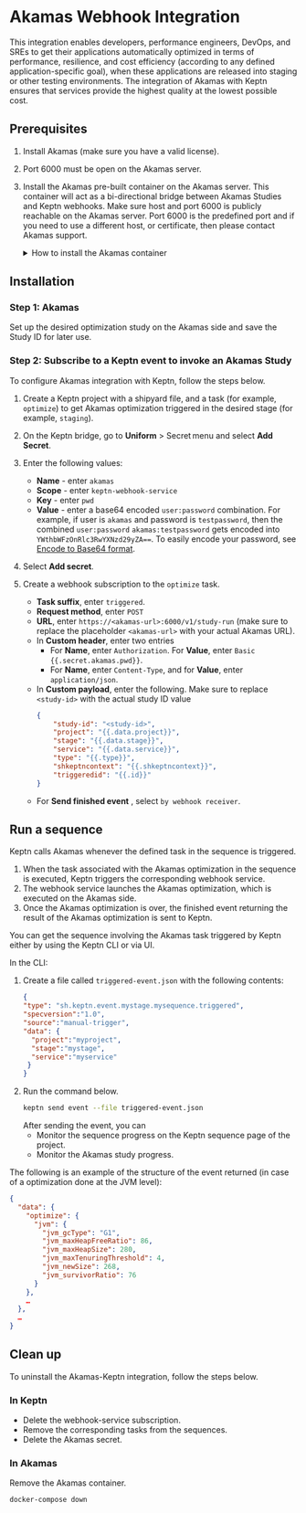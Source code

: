 # Akamas Webhook Integration

This integration enables developers, performance engineers, DevOps, and SREs to get their applications automatically optimized in terms of performance, resilience, and cost efficiency (according to any defined application-specific goal), when these applications are released into staging or other testing environments. The integration of Akamas with Keptn ensures that services provide the highest quality at the lowest possible cost.

## Prerequisites 

1. Install Akamas (make sure you have a valid license).
2. Port 6000 must be open on the Akamas server. 
3. Install the Akamas pre-built container on the Akamas server. This container will act as a bi-directional bridge between Akamas Studies and Keptn webhooks. Make sure host and port 6000 is publicly reachable on the Akamas server. Port 6000 is the predefined port and if you need to use a different host, or certificate, then please contact Akamas support.

    <details>
    <summary>How to install the Akamas container</summary>

    - Make an application directory such as /usr/local/keptn
    - In the application directory, download the files below.
      ```bash
      curl https://akamas.s3.us-east-2.amazonaws.com/integrations/keptn/docker-compose.yml -o docker-compose.yml
      curl https://akamas.s3.us-east-2.amazonaws.com/integrations/keptn/env.templ -o .env
      ```
    - Edit the `docker-compose.yml` file by specifying the certificate folder and corresponding files in order to expose the integration API called by Keptn webhook via HTTPS. This is the same folder specified when enabling HTTPS on Akamas. The predefined names for the certificates are `akamas.pem` and `akamas.key`.
    - Edit the `.env` file by replacing the values of the `KEPTN_URL` and `KEPTN_TOKEN` variables with your own values. 
    - Start the container.
      ```bash
      docker-compose up -d
      ```
    </details>

## Installation

### Step 1: Akamas

Set up the desired optimization study on the Akamas side and save the Study ID for later use. 

### Step 2: Subscribe to a Keptn event to invoke an Akamas Study

To configure Akamas integration with Keptn, follow the steps below.

1. Create a Keptn project with a shipyard file, and a task (for example, `optimize`) to get Akamas optimization triggered in the desired stage (for example, `staging`).
2. On the Keptn bridge, go to **Uniform** > Secret menu and select **Add Secret**.
3. Enter the following values:

    - **Name** - enter `akamas` 
    - **Scope** -  enter `keptn-webhook-service`
    - **Key** - enter `pwd`
    - **Value** - enter a base64 encoded `user:password` combination. For example, if user is `akamas` and password is `testpassword`, then the combined `user:password` `akamas:testpassword` gets encoded into `YWthbWFzOnRlc3RwYXNzd29yZA==`. To easily encode your password, see [Encode to Base64 format](https://www.base64encode.org/).
4. Select **Add secret**.
5. Create a webhook subscription to the `optimize` task. 
    - **Task suffix**, enter `triggered`.
    - **Request method**, enter `POST`
    - **URL**, enter `https://<akamas-url>:6000/v1/study-run` (make sure to replace the placeholder `<akamas-url>` with your actual Akamas URL).
    - In **Custom header**, enter two entries
      - For **Name**, enter `Authorization`. For **Value**, enter `Basic {{.secret.akamas.pwd}}`.
      - For **Name**, enter `Content-Type`, and for **Value**, enter `application/json`.
    - In **Custom payload**, enter the following. Make sure to replace `<study-id>` with the actual study ID value
        ```json
        {
            "study-id": "<study-id>",
            "project": "{{.data.project}}",
            "stage": "{{.data.stage}}",
            "service": "{{.data.service}}",
            "type": "{{.type}}",
            "shkeptncontext": "{{.shkeptncontext}}",
            "triggeredid": "{{.id}}"
        }
        ```
    - For **Send finished event** , select `by webhook receiver`.

## Run a sequence

Keptn calls Akamas whenever the defined task in the sequence is triggered.

1. When the task associated with the Akamas optimization in the sequence is executed, Keptn triggers the corresponding webhook service.
2. The webhook service launches the Akamas optimization, which is executed on the Akamas side.
3. Once the Akamas optimization is over, the finished event returning the result of the Akamas optimization is sent to Keptn.
 
You can get the sequence involving the Akamas task triggered by Keptn either by using the Keptn CLI or via UI. 

In the CLI:
1. Create a file called `triggered-event.json` with the following contents:
    ```json
    {
    "type": "sh.keptn.event.mystage.mysequence.triggered",
    "specversion":"1.0",
    "source":"manual-trigger",
    "data": {
      "project":"myproject",
      "stage":"mystage",
      "service":"myservice"
     }
    }
    ```
2. Run the command below.
    ```bash
    keptn send event --file triggered-event.json
    ```
    After sending the event, you can
    - Monitor the sequence progress on the Keptn sequence page of the project.
    - Monitor the Akamas study progress.
 
The following is an example of the structure of the event returned (in case of a optimization done at the JVM level):
 
```json
{
  "data": {
    "optimize": {
      "jvm": {
        "jvm_gcType": "G1",
        "jvm_maxHeapFreeRatio": 86,
        "jvm_maxHeapSize": 280,
        "jvm_maxTenuringThreshold": 4,
        "jvm_newSize": 268,
        "jvm_survivorRatio": 76
      }
    },
    …
  },
  …
}
```

## Clean up

To uninstall the Akamas-Keptn integration, follow the steps below.
 
### In Keptn

- Delete the webhook-service subscription.
- Remove the corresponding tasks from the sequences.
- Delete the Akamas secret.

### In Akamas

Remove the Akamas container.
```bash
docker-compose down
```